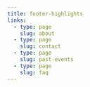 ```yaml
---
title: footer-highlights
links:
  - type: page
    slug: about
  - type: page
    slug: contact
  - type: page
    slug: past-events
  - type: page
    slug: faq
---
```

